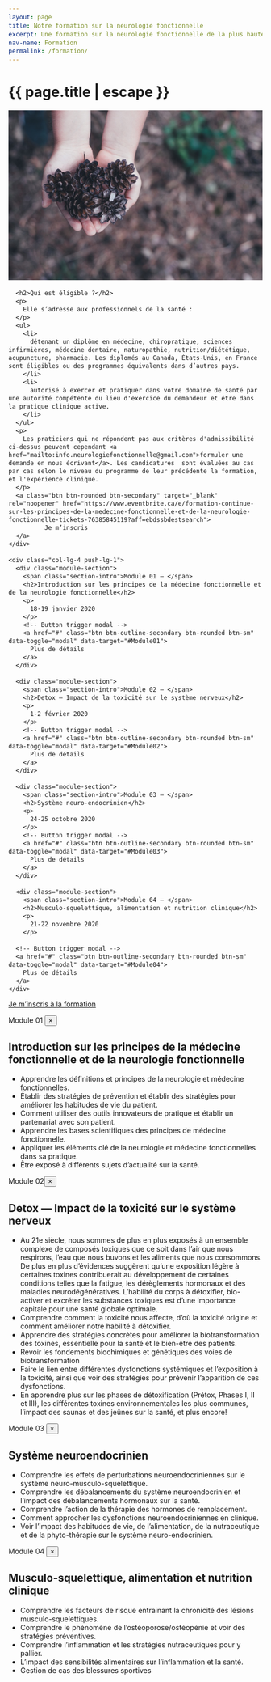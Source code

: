 ```yaml
---
layout: page
title: Notre formation sur la neurologie fonctionnelle
excerpt: Une formation sur la neurologie fonctionnelle de la plus haute qualité aux professionnels de la santé
nav-name: Formation
permalink: /formation/
---
```




<div class="page-section container">
  <div class=" row">
    <div class="col-lg-7" >
      <h1>{{ page.title | escape }}</h1>
</div>
</div>
<div class=" row">
  <div class="col-lg-7 mb-5" >
      <img class="img-fluid img-formation" src="/img/formation.jpg"/>

      <h2>Qui est éligible ?</h2>
      <p>
        Elle s’adresse aux professionnels de la santé :
      </p>
      <ul>
        <li>
          détenant un diplôme en médecine, chiropratique, sciences infirmières, médecine dentaire, naturopathie, nutrition/diététique, acupuncture, pharmacie. Les diplomés au Canada, États-Unis, en France sont éligibles ou des programmes équivalents dans d’autres pays.
        </li>
        <li>
          autorisé à exercer et pratiquer dans votre domaine de santé par une autorité compétente du lieu d'exercice du demandeur et être dans la pratique clinique active.
        </li>
      </ul>
      <p>
        Les praticiens qui ne répondent pas aux critères d'admissibilité ci-dessus peuvent cependant <a href="mailto:info.neurologiefonctionnelle@gmail.com">formuler une demande en nous écrivant</a>. Les candidatures  sont évaluées au cas par cas selon le niveau du programme de leur précédente la formation, et l'expérience clinique.
      </p>
      <a class="btn btn-rounded btn-secondary" target="_blank" rel="noopener" href="https://www.eventbrite.ca/e/formation-continue-sur-les-principes-de-la-medecine-fonctionnelle-et-de-la-neurologie-fonctionnelle-tickets-76385845119?aff=ebdssbdestsearch">
              Je m’inscris
      </a>
    </div>

    <div class="col-lg-4 push-lg-1">
      <div class="module-section">
        <span class="section-intro">Module 01 — </span>
        <h2>Introduction sur les principes de la médecine fonctionnelle et de la neurologie fonctionnelle</h2>
        <p>
          18-19 janvier 2020
        </p>
        <!-- Button trigger modal -->
        <a href="#" class="btn btn-outline-secondary btn-rounded btn-sm" data-toggle="modal" data-target="#Module01">
          Plus de détails
        </a>
      </div>

      <div class="module-section">
        <span class="section-intro">Module 02 — </span>
        <h2>Detox — Impact de la toxicité sur le système nerveux</h2>
        <p>
          1-2 février 2020
        </p>
        <!-- Button trigger modal -->
        <a href="#" class="btn btn-outline-secondary btn-rounded btn-sm" data-toggle="modal" data-target="#Module02">
          Plus de détails
        </a>
      </div>

      <div class="module-section">
        <span class="section-intro">Module 03 — </span>
        <h2>Système neuro-endocrinien</h2>
        <p>
          24-25 octobre 2020
        </p>
        <!-- Button trigger modal -->
        <a href="#" class="btn btn-outline-secondary btn-rounded btn-sm" data-toggle="modal" data-target="#Module03">
          Plus de détails
        </a>
      </div>

      <div class="module-section">
        <span class="section-intro">Module 04 — </span>
        <h2>Musculo-squelettique, alimentation et nutrition clinique</h2>
        <p>
          21-22 novembre 2020
        </p>

      <!-- Button trigger modal -->
      <a href="#" class="btn btn-outline-secondary btn-rounded btn-sm" data-toggle="modal" data-target="#Module04">
        Plus de détails
      </a>
    </div>

  </div>
  </div>
  </div>

  <p><a class="inscription-bar" target="_blank" rel="noopener" href="https://www.eventbrite.ca/e/formation-continue-sur-les-principes-de-la-medecine-fonctionnelle-et-de-la-neurologie-fonctionnelle-tickets-76385845119?aff=ebdssbdestsearch">
          Je m’inscris à la formation
  </a></p>

  <!-- Modal Module 01-->
  <div class="modal fade" id="Module01" tabindex="-1" role="dialog" aria-labelledby="exampleModalLabel" aria-hidden="true">
    <div class="modal-dialog" role="document">
      <div class="modal-content">
        <div class="modal-header">
        <span class="section-intro">Module 01</span>
        <button type="button" class="close" data-dismiss="modal" aria-label="Close">
            <span aria-hidden="true">&times;</span>
          </button>
        </div>
        <div class="modal-body">
          <h2>
            Introduction sur les principes de la médecine fonctionnelle et de la neurologie fonctionnelle
          </h2>
          <ul>
            <li>
              Apprendre les définitions et principes de la neurologie et médecine fonctionnelles.
            </li>
            <li>
              Établir des stratégies de prévention et établir des stratégies pour améliorer les habitudes de vie du patient.
            </li>
            <li>
              Comment utiliser des outils innovateurs de pratique et établir un partenariat avec son patient.
            </li>
            <li>
              Apprendre les bases scientifiques des principes de médecine fonctionnelle.
            </li>
            <li>
              Appliquer les éléments clé de la neurologie et médecine fonctionnelles dans sa pratique.
            </li>
            <li>
              Être exposé à différents sujets d’actualité sur la santé.
            </li>
          </ul>
        </div>
      </div>
    </div>
  </div>

  <!-- Modal Module 02-->
  <div class="modal fade" id="Module02" tabindex="-1" role="dialog" aria-labelledby="exampleModalLabel" aria-hidden="true">
    <div class="modal-dialog" role="document">
      <div class="modal-content">
        <div class="modal-header">
          <span class="section-intro">Module 02</span><button type="button" class="close" data-dismiss="modal" aria-label="Close">
            <span aria-hidden="true">&times;</span>
          </button>
        </div>
        <div class="modal-body">
          <h2>
            Detox — Impact de la toxicité sur le système nerveux
          </h2>
          <ul>
            <li>
              Au 21e siècle, nous sommes de plus en plus exposés à un ensemble complexe de composés toxiques que ce soit dans l’air que nous respirons, l’eau que nous buvons et les aliments que nous consommons. De plus en plus d’évidences suggèrent qu’une exposition légère à certaines toxines contribuerait au développement de certaines conditions telles que la fatigue, les dérèglements hormonaux et des maladies neurodégénératives. L’habilité du corps à détoxifier, bio-activer et excréter les substances toxiques est d’une importance capitale pour une santé globale optimale.
            </li>
            <li>
              Comprendre comment la toxicité nous affecte, d’où la toxicité origine et comment améliorer notre habilité à détoxifier.
            </li>
            <li>
              Apprendre des stratégies concrètes pour améliorer la biotransformation des toxines, essentielle pour la santé et le bien-être des patients.
            </li>
            <li>
              Revoir les fondements biochimiques et génétiques des voies de biotransformation
            </li>
            <li>
              Faire le lien entre différentes dysfonctions systémiques et l’exposition à la toxicité, ainsi que voir des stratégies pour prévenir l’apparition de ces dysfonctions.
            </li>
            <li>
              En apprendre plus sur les phases de détoxification (Prétox, Phases I, II et III), les différentes toxines environnementales les plus communes, l’impact des saunas et des jeûnes sur la santé, et plus encore!
            </li>
          </ul>
        </div>
      </div>
    </div>
  </div>

  <!-- Modal Module 03-->
  <div class="modal fade" id="Module03" tabindex="-1" role="dialog" aria-labelledby="exampleModalLabel" aria-hidden="true">
    <div class="modal-dialog" role="document">
      <div class="modal-content">
        <div class="modal-header">
        <span class="section-intro">Module 03</span>
        <button type="button" class="close" data-dismiss="modal" aria-label="Close">
            <span aria-hidden="true">&times;</span>
          </button>
        </div>
        <div class="modal-body">
          <h2>
            Système neuroendocrinien          
          </h2>
          <ul>
            <li>
              Comprendre les effets de perturbations neuroendocriniennes sur le système neuro-musculo-squelettique.
            </li>
            <li>
              Comprendre les débalancements du système neuroendocrinien et l’impact des débalancements hormonaux sur la santé.
            </li>
            <li>
            Comprendre l’action de la thérapie des hormones de remplacement.
            </li>
            <li>
            Comment approcher les dysfonctions neuroendocriniennes en clinique.
            </li>
            <li>
              Voir l’impact des habitudes de vie, de l’alimentation, de la nutraceutique et de la phyto-thérapie sur le système neuro-endocrinien.
            </li>
          </ul>
        </div>
      </div>
    </div>
  </div>

  <!-- Modal Module 04-->
  <div class="modal fade" id="Module04" tabindex="-1" role="dialog" aria-labelledby="exampleModalLabel" aria-hidden="true">
    <div class="modal-dialog" role="document">
      <div class="modal-content">
        <div class="modal-header">
        <span class="section-intro">Module 04</span>
        <button type="button" class="close" data-dismiss="modal" aria-label="Close">
            <span aria-hidden="true">&times;</span>
          </button>
        </div>
        <div class="modal-body">
          <h2>
            Musculo-squelettique, alimentation et nutrition clinique
          </h2>
          <ul>
            <li>
              Comprendre les facteurs de risque entrainant la chronicité des lésions musculo-squelettiques.
            </li>
            <li>
            Comprendre le phénomène de l’ostéoporose/ostéopénie et voir des stratégies préventives.
            </li>
            <li>
            Comprendre l’inflammation et les stratégies nutraceutiques pour y pallier.
            </li>
            <li>
              L’impact des sensibilités alimentaires sur l’inflammation et la santé.
            </li>
            <li>
              Gestion de cas des blessures sportives
            </li>
          </ul>
        </div>
      </div>
    </div>
  </div>
